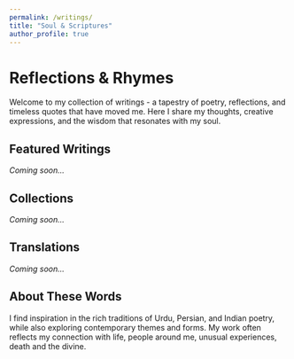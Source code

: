```yaml
---
permalink: /writings/
title: "Soul & Scriptures"
author_profile: true
---
```


# Reflections & Rhymes

Welcome to my collection of writings - a tapestry of poetry, reflections, and timeless quotes that have moved me. Here I share my thoughts, creative expressions, and the wisdom that resonates with my soul.

## Featured Writings

_Coming soon..._

## Collections

_Coming soon..._

## Translations

_Coming soon..._

## About These Words

I find inspiration in the rich traditions of Urdu, Persian, and Indian poetry, while also exploring contemporary themes and forms. My work often reflects my connection with life, people around me, unusual experiences, death and the divine.
